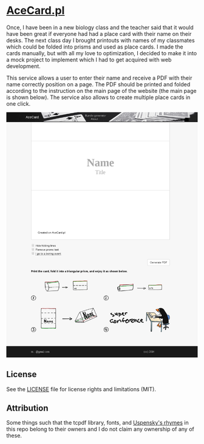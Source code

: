 # [AceCard.pl]

Once, I have been in a new biology class and the teacher said that it would have been great if everyone had had a place card with their name on their desks. The next class day I brought printouts with names of my classmates which could be folded into prisms and used as place cards. I made the cards manually, but with all my love to optimization, I decided to make it into a mock project to implement which I had to get acquired with web development.

This service allows a user to enter their name and receive a PDF with their name correctly position on a page. The PDF should be printed and folded according to the instruction on the main page of the website (the main page is shown below). The service also allows to create multiple place cards in one click.

![The interface.](demo.png)

## License
See the [LICENSE](LICENSE.md) file for license rights and limitations (MIT).

## Attribution
Some things such that the tcpdf library, fonts, and [Uspensky's rhymes](uspenskiy.txt) in this repo belong to their owners and I do not claim any ownership of any of these.

   [AceCard.pl]: <http://acecard.pl>
